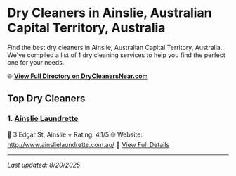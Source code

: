 # Dry Cleaners in Ainslie, Australian Capital Territory, Australia

Find the best dry cleaners in Ainslie, Australian Capital Territory, Australia. We've compiled a list of 1 dry cleaning services to help you find the perfect one for your needs.

🌐 **[View Full Directory on DryCleanersNear.com](https://drycleanersnear.com/city/Australia/Australian%20Capital%20Territory/Ainslie)**

## Top Dry Cleaners

### 1. [Ainslie Laundrette](https://drycleanersnear.com/dryCleaner/68a28938e025a3a8d28d391e/ainslie-laundrette)
📍 3 Edgar St, Ainslie
⭐ Rating: 4.1/5
🌐 Website: http://www.ainslielaundrette.com.au/
🔗 [View Full Details](https://drycleanersnear.com/dryCleaner/68a28938e025a3a8d28d391e/ainslie-laundrette)


---

*Last updated: 8/20/2025*

